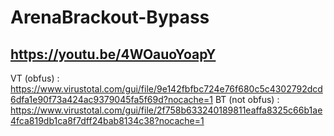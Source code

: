 # ArenaBrackout-Bypass
## https://youtu.be/4WOauoYoapY

VT (obfus) : https://www.virustotal.com/gui/file/9e142fbfbc724e76f680c5c4302792dcd6dfa1e90f73a424ac9379045fa5f69d?nocache=1
BT (not obfus) : https://www.virustotal.com/gui/file/2f758b633240189811eaffa8325c66b1ae4fca819db1ca8f7dff24bab8134c38?nocache=1
